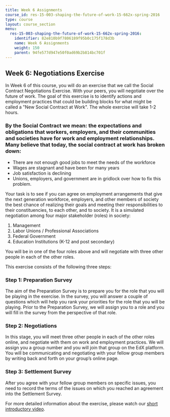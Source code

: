 ```yaml
---
title: Week 6 Assignments
course_id: res-15-003-shaping-the-future-of-work-15-662x-spring-2016
type: course
layout: course_section
menu:
  res-15-003-shaping-the-future-of-work-15-662x-spring-2016:
    identifier: 82e810b9f7806189f95b0c175f178d3b
    name: Week 6 Assignments
    weight: 150
    parent: 94fe577d947e50f0ad69b2b814bc701f
---
```

Week 6: Negotiations Exercise
-----------------------------

In Week 6 of this course, you will do an exercise that we call the Social Contract Negotiations Exercise. With your peers, you will negotiate over the future of work. The goal of this exercise is to identify actions and employment practices that could be building blocks for what might be called a "New Social Contract at Work". The whole exercise will take 1-2 hours.

### By the Social Contract we mean: the expectations and obligations that workers, employers, and their communities and societies have for work and employment relationships. Many believe that today, the social contract at work has broken down:

*   There are not enough good jobs to meet the needs of the workforce
*   Wages are stagnant and have been for many years
*   Job satisfaction is declining
*   Unions, employers, and government are in gridlock over how to fix this problem.

Your task is to see if you can agree on employment arrangements that give the next generation workforce, employers, and other members of society the best chance of realizing their goals and meeting their responsibilities to their constituencies, to each other, and to society. It is a simulated negotiation among four major stakeholder (roles) in society:

1.  Management
2.  Labor Unions / Professional Associations
3.  Federal Government
4.  Education Institutions (K-12 and post secondary)

You will be in one of the four roles above and will negotiate with three other people in each of the other roles.

This exercise consists of the following three steps:

### Step 1: Preparation Survey

The aim of the Preparation Survey is to prepare you for the role that you will be playing in the exercise. In the survey, you will answer a couple of questions which will help you rank your priorities for the role that you will be playing. Prior to the Preparation Survey, we will assign you to a role and you will fill in the survey from the perspective of that role.

### Step 2: Negotiations

In this stage, you will meet three other people in each of the other roles online, and negotiate with them on work and employment practices. We will assign you a group number and you will join that group on the EdX platform. You will be communicating and negotiating with your fellow group members by writing back and forth on your group’s online page.

### Step 3: Settlement Survey

After you agree with your fellow group members on specific issues, you need to record the terms of the issues on which you reached an agreement into the Settlement Survey.

For more detailed information about the exercise, please watch our [short introductory video](./resolveuid/dc3d9cd2cce75179e29e5095137bffa4).